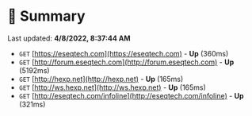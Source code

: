 # 📖 Summary
Last updated: **4/8/2022, 8:37:44 AM**

- `GET` [https://eseqtech.com](https://eseqtech.com) - **Up** (360ms)
- `GET` [http://forum.eseqtech.com](http://forum.eseqtech.com) - **Up** (5192ms)
- `GET` [http://hexp.net](http://hexp.net) - **Up** (165ms)
- `GET` [http://ws.hexp.net](http://ws.hexp.net) - **Up** (165ms)
- `GET` [http://eseqtech.com/infoline](http://eseqtech.com/infoline) - **Up** (321ms)
